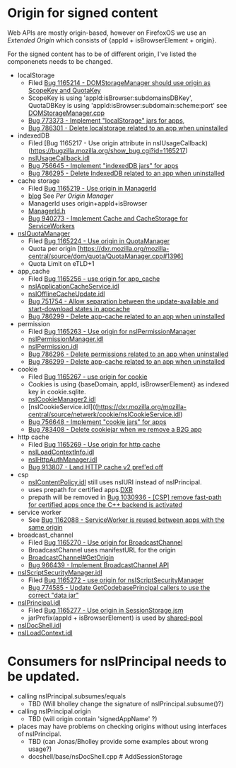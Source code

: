 # Origin for signed content
Web APIs are mostly origin-based, however on FirefoxOS we use an *Extended Origin* which consists of
{appId + isBrowserElement + origin}.

For the signed content has to be of different origin, I've listed the componenets needs to be changed.

* localStorage
  * Filed [Bug 1165214 - DOMStorageManager should use origin as ScopeKey and QuotaKey](https://bugzilla.mozilla.org/show_bug.cgi?id=1165214)
  * ScopeKey is using 'appId:isBrowser:subdomainsDBKey', QuotaDBKey is using 'appId:isBrowser:subdomain:scheme:port'
    see [DOMStorageManager.cpp](https://dxr.mozilla.org/mozilla-central/source/dom/storage/DOMStorageManager.cpp)
  * [Bug 773373 - Implement "localStorage" jars for apps](https://bugzilla.mozilla.org/show_bug.cgi?id=773373),
  * [Bug 786301 - Delete localstorage related to an app when uninstalled](https://bugzilla.mozilla.org/show_bug.cgi?id=786301)
* indexedDB
  * Filed [Bug 1165217 - Use origin attribute in nsIUsageCallback)(https://bugzilla.mozilla.org/show_bug.cgi?id=1165217)
  * [nsIUsageCallback.idl](https://dxr.mozilla.org/mozilla-central/source/dom/quota/nsIUsageCallback.idl)
  * [Bug 756645  - Implement "indexedDB jars" for apps](https://bugzilla.mozilla.org/show_bug.cgi?id=756645)
  * [Bug 786295 - Delete IndexedDB related to an app when uninstalled](https://bugzilla.mozilla.org/show_bug.cgi?id=786295)
* cache storage
  * Filed [Bug 1165219 - Use origin in ManagerId](https://bugzilla.mozilla.org/show_bug.cgi?id=1165219)
  * [blog](https://blog.wanderview.com/blog/2014/12/08/implementing-the-serviceworker-cache-api-in-gecko/) See *Per Origin Manager*
  * ManagerId uses origin+appId+isBrowser
  * [ManagerId.h](https://dxr.mozilla.org/mozilla-central/source/dom/cache/ManagerId.h)
  * [Bug 940273 - Implement Cache and CacheStorage for ServiceWorkers](https://bugzilla.mozilla.org/show_bug.cgi?id=940273)
* [nsIQuotaManager](https://dxr.mozilla.org/mozilla-central/source/dom/quota/nsIQuotaManager.idl)
  * Filed [Bug 1165224 - Use origin in QuotaManager ](https://bugzilla.mozilla.org/show_bug.cgi?id=1163254)
  * Quota per origin [https://dxr.mozilla.org/mozilla-central/source/dom/quota/QuotaManager.cpp#1396]
  * Quota Limit on eTLD+1
* app_cache
  * Filed [Bug 1165256 - use origin for app_cache](https://bugzilla.mozilla.org/show_bug.cgi?id=1165256)
  * [nsIApplicationCacheService.idl](https://dxr.mozilla.org/mozilla-central/source/netwerk/base/nsIApplicationCacheService.idl)
  * [nsIOfflineCacheUpdate.idl](https://dxr.mozilla.org/mozilla-central/source/uriloader/prefetch/nsIOfflineCacheUpdate.idl)
  * [Bug 751754 - Allow separation between the update-available and start-download states in appcache](https://bugzilla.mozilla.org/show_bug.cgi?id=751754)
  * [Bug 786299 - Delete app-cache related to an app when uninstalled](https://bugzilla.mozilla.org/show_bug.cgi?id=786299)
* permission
  * Filed [Bug 1165263 - Use origin for nsIPermissionManager](https://bugzilla.mozilla.org/show_bug.cgi?id=1165263)
  * [nsIPermissionManager.idl](https://dxr.mozilla.org/mozilla-central/source/netwerk/base/nsIPermissionManager.idl)
  * [nsIPermission.idl](https://dxr.mozilla.org/mozilla-central/source/netwerk/base/nsIPermission.idl)
  * [Bug 786296 - Delete permissions related to an app when uninstalled](https://bugzilla.mozilla.org/show_bug.cgi?id=786296)
  * [Bug 786299 - Delete app-cache related to an app when uninstalled](https://bugzilla.mozilla.org/show_bug.cgi?id=786299)
* cookie
  * Filed [Bug 1165267 - use origin for cookie](https://bugzilla.mozilla.org/show_bug.cgi?id=1165267)
  * Cookies is using {baseDomain, appId, isBrowserElement} as indexed key in cookie.sqlite.
  * [nsICookieManager2.idl](https://dxr.mozilla.org/mozilla-central/source/netwerk/cookie/nsICookieManager2.idl)
  * [nsICookieService.idl]((https://dxr.mozilla.org/mozilla-central/source/netwerk/cookie/nsICookieService.idl)
  * [Bug 756648 - Implement "cookie jars" for apps](https://bugzilla.mozilla.org/show_bug.cgi?id=756648)
  * [Bug 783408 - Delete cookiejar when we remove a B2G app](https://bugzilla.mozilla.org/show_bug.cgi?id=783408)
* http cache
  * Filed [Bug 1165269 - Use origin for http cache](https://bugzilla.mozilla.org/show_bug.cgi?id=1165269)
  * [nsILoadContextInfo.idl](https://dxr.mozilla.org/mozilla-central/source/netwerk/base/nsILoadContextInfo.idl)
  * [nsIHttpAuthManager.idl](https://dxr.mozilla.org/mozilla-central/source/netwerk/protocol/http/nsIHttpAuthManager.idl)
  * [Bug 913807 - Land HTTP cache v2 pref'ed off](https://bugzilla.mozilla.org/show_bug.cgi?id=913807)
* csp
  * [nsIContentPolicy.idl](https://dxr.mozilla.org/mozilla-central/source/dom/base/nsIContentPolicy.idl) still uses nsIURI instead of nsIPrincipal.
  * uses prepath for certified apps.[DXR](https://dxr.mozilla.org/mozilla-central/source/dom/security/nsCSPService.cpp#147)
  * prepath will be removed in [Bug 1030936 - \[CSP\] remove fast-path for certified apps once the C++ backend is activated](https://bugzilla.mozilla.org/show_bug.cgi?id=1030936)
* service worker
  * See [Bug 1162088 - ServiceWorker is reused between apps with the same origin](https://bugzilla.mozilla.org/show_bug.cgi?id=1162088)
* broadcast_channel
  * Filed [Bug 1165270 - Use origin for BroadcastChannel](https://bugzilla.mozilla.org/show_bug.cgi?id=1165270)
  * BroadcastChannel uses manifestURL for the origin
  * [BroadcastChannel#GetOrigin](https://dxr.mozilla.org/mozilla-central/source/dom/broadcastchannel/BroadcastChannel.cpp#53)
  * [Bug 966439 - Implement BroadcastChannel API](https://bugzilla.mozilla.org/show_bug.cgi?id=966439)
* [nsIScriptSecurityManager.idl](https://dxr.mozilla.org/mozilla-central/source//caps/nsIScriptSecurityManager.idl)
  * Filed [Bug 1165272 - use origin for nsIScriptSecurityManager](https://bugzilla.mozilla.org/show_bug.cgi?id=1165272)
  * [Bug 774585 - Update GetCodebasePrincipal callers to use the correct "data jar"](https://bugzilla.mozilla.org/show_bug.cgi?id=774585)
* [nsIPrincipal.idl](https://dxr.mozilla.org/mozilla-central/source/caps/nsIPrincipal.idl)
  * Filed [Bug 1165277 - Use origin in SessionStorage.jsm](https://bugzilla.mozilla.org/show_bug.cgi?id=1165277)
  * jarPrefix(appId + isBrowserElement) is used by [shared-pool](https://bugzilla.mozilla.org/show_bug.cgi?id=785884)
* [nsIDocShell.idl](https://dxr.mozilla.org/mozilla-central/source/docshell/base/nsIDocShell.idl)
* [nsILoadContext.idl](https://dxr.mozilla.org/mozilla-central/source/docshell/base/nsILoadContext.idl)

# Consumers for nsIPrincipal needs to be updated.
* calling nsIPrincipal.subsumes/equals
  * TBD (Will bholley change the signature of nsIPrincipal.subsume()?)
* calling nsIPrincipal.origin
  * TBD (will origin contain 'signedAppName' ?)
* places may have problems on checking origins without using interfaces of nsIPrincipal.
  * TBD (can Jonas/Bholley provide some examples about wrong usage?)
  * docshell/base/nsDocShell.cpp # AddSessionStorage

